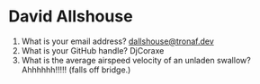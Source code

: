 # David Allshouse

1. What is your email address?
dallshouse@tronaf.dev
2. What is your GitHub handle?
DjCoraxe
3. What is the average airspeed velocity of an unladen swallow?
Ahhhhhh!!!!! (falls off bridge.)